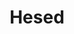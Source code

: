 ---
title: Hesed
svg:
  roman: Hesed
  hebrew: חסד
  title: kindness
  col: 3
  row: 4
  color: white
  connection: 
    - col: 1
      row: 4
      type: kav
    - col: 2
      row: 5
      type: reg
    - col: 3
      row: 6
      type: reg
---